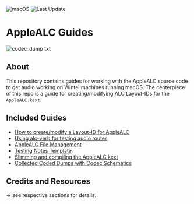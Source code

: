 ![macOS](https://img.shields.io/badge/Supported_macOS:-≤14.3_beta-gree.svg) ![Last Update](https://img.shields.io/badge/Last_Update_(yy/mm/dd):-23.12.17-blueviolet.svg)

# AppleALC Guides

![codec_dump txt](https://user-images.githubusercontent.com/76865553/179084535-62f3634b-8e3e-4807-b0c1-bb04c035c5e0.svg)

## About

This repository contains guides for working with the AppleALC source code to get audio working on Wintel machines running macOS. The centerpiece of this repo is a guide for creating/modifying ALC Layout-IDs for the `AppleALC.kext`.

## Included Guides

- [How to create/modify a Layout-ID for AppleALC](/AppleALC_Layout-ID)
- [Using alc-verb for testing audio routes](/AppleALC_Layout-ID/alc-verb_explained.md)
- [AppleALC File Management](/File_Management)
- [Testing Notes Template](/Testing_Notes.md)
- [Slimming and compiling the AppleALC kext](/Slimming_AppleALC)
- [Collected Coded Dumps with Codec Schematics](/Codec_Dumps)

## Credits and Resources
&rarr; see respective sections for details.
